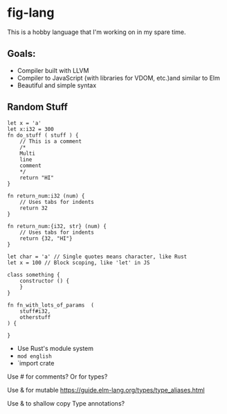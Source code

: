 # fig-lang

This is a hobby language that I'm working on in my spare time.

## Goals:
- Compiler built with LLVM
- Compiler to JavaScript (with libraries for VDOM, etc.)and similar to Elm
- Beautiful and simple syntax

## Random Stuff

```
let x = 'a'
let x:i32 = 300
fn do_stuff ( stuff ) {
	// This is a comment
	/*
	Multi
	line
	comment
	*/
	return "HI"
}

fn return_num:i32 (num) {
	// Uses tabs for indents
	return 32
}

fn return_num:{i32, str} (num) {
	// Uses tabs for indents
	return {32, "HI"}
}

let char = 'a' // Single quotes means character, like Rust
let x = 100 // Block scoping, like 'let' in JS

class something {
	constructor () {
	}
}

fn fn_with_lots_of_params  (
	stuff#i32,
	otherstuff
) {

}
```

- Use Rust's module system
- `mod english`
- `import crate 

Use # for comments? Or for types?

Use & for mutable
https://guide.elm-lang.org/types/type_aliases.html

Use & to shallow copy
Type annotations?

